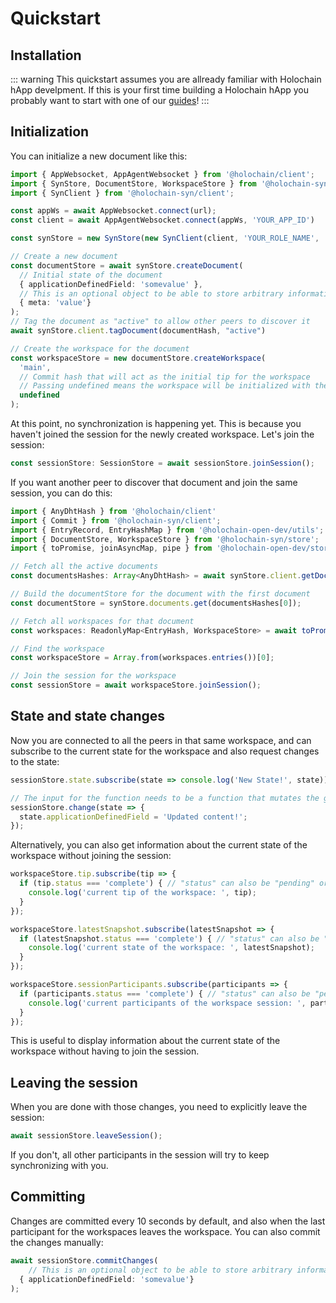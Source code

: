 # Quickstart


## Installation
::: warning
This quickstart assumes you are allready familiar with Holochain hApp develpment.  If this is your first time building a Holochain
hApp you probably want to start with one of our [guides](/guides/setup)!
:::

## Initialization

You can initialize a new document like this:

```ts
import { AppWebsocket, AppAgentWebsocket } from '@holochain/client';
import { SynStore, DocumentStore, WorkspaceStore } from '@holochain-syn/store';
import { SynClient } from '@holochain-syn/client';

const appWs = await AppWebsocket.connect(url);
const client = await AppAgentWebsocket.connect(appWs, 'YOUR_APP_ID')

const synStore = new SynStore(new SynClient(client, 'YOUR_ROLE_NAME', 'YOUR_ZOME_NAME'));

// Create a new document
const documentStore = await synStore.createDocument(
  // Initial state of the document
  { applicationDefinedField: 'somevalue' },
  // This is an optional object to be able to store arbitrary information in the commit
  { meta: 'value'}
);
// Tag the document as "active" to allow other peers to discover it
await synStore.client.tagDocument(documentHash, "active")

// Create the workspace for the document
const workspaceStore = new documentStore.createWorkspace(
  'main',
  // Commit hash that will act as the initial tip for the workspace
  // Passing undefined means the workspace will be initialized with the document's initial state
  undefined
);
```

At this point, no synchronization is happening yet. This is because you haven't joined the session for the newly created workspace. Let's join the session:

```ts
const sessionStore: SessionStore = await sessionStore.joinSession();
```

If you want another peer to discover that document and join the same session, you can do this:

```ts
import { AnyDhtHash } from '@holochain/client'
import { Commit } from '@holochain-syn/client';
import { EntryRecord, EntryHashMap } from '@holochain-open-dev/utils';
import { DocumentStore, WorkspaceStore } from '@holochain-syn/store';
import { toPromise, joinAsyncMap, pipe } from '@holochain-open-dev/stores';

// Fetch all the active documents
const documentsHashes: Array<AnyDhtHash> = await synStore.client.getDocumentsWithTag("active");

// Build the documentStore for the document with the first document
const documentStore = synStore.documents.get(documentsHashes[0]);

// Fetch all workspaces for that document
const workspaces: ReadonlyMap<EntryHash, WorkspaceStore> = await toPromise(documentStore.allWorkspaces);

// Find the workspace
const workspaceStore = Array.from(workspaces.entries())[0];

// Join the session for the workspace
const sessionStore = await workspaceStore.joinSession();
```

## State and state changes

Now you are connected to all the peers in that same workspace, and can subscribe to the current state for the workspace and also request changes to the state:

```ts
sessionStore.state.subscribe(state => console.log('New State!', state));

// The input for the function needs to be a function that mutates the given javascript object state 
sessionStore.change(state => {
  state.applicationDefinedField = 'Updated content!';
});
```

Alternatively, you can also get information about the current state of the workspace without joining the session:

```ts
workspaceStore.tip.subscribe(tip => {
  if (tip.status === 'complete') { // "status" can also be "pending" or "error"
    console.log('current tip of the workspace: ', tip);
  }
});

workspaceStore.latestSnapshot.subscribe(latestSnapshot => {
  if (latestSnapshot.status === 'complete') { // "status" can also be "pending" or "error"
    console.log('current state of the workspace: ', latestSnapshot);
  }
});

workspaceStore.sessionParticipants.subscribe(participants => {
  if (participants.status === 'complete') { // "status" can also be "pending" or "error"
    console.log('current participants of the workspace session: ', participants);
  }
});
```

This is useful to display information about the current state of the workspace without having to join the session.

## Leaving the session

When you are done with those changes, you need to explicitly leave the session:

```ts
await sessionStore.leaveSession();
```

If you don't, all other participants in the session will try to keep synchronizing with you.

## Committing

Changes are committed every 10 seconds by default, and also when the last participant for the workspaces leaves the workspace. You can also commit the changes manually:

```ts
await sessionStore.commitChanges(
    // This is an optional object to be able to store arbitrary information in the commit
  { applicationDefinedField: 'somevalue'} 
);
```
